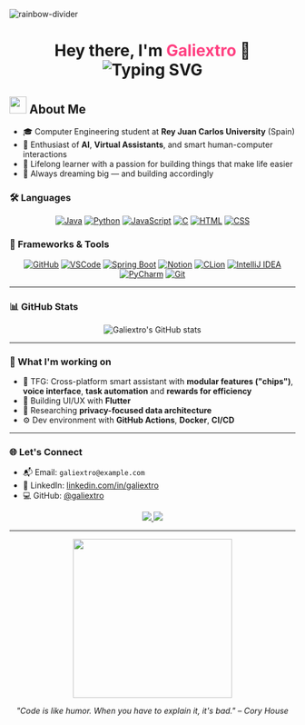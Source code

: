 ![rainbow-divider](https://capsule-render.vercel.app/api?type=waving&color=gradient&height=80&width=100%&section=header)
<h1 align="center">
  Hey there, I'm <span style="color:#ff4081;">Galiextro</span> 👋<br>
  <img src="https://readme-typing-svg.herokuapp.com?font=Fira+Code&size=24&pause=1000&color=36BCF7&center=true&vCenter=true&width=600&lines=Computer+Engineering+Student;AI+%2B+Virtual+Assistants+Enthusiast;Lifelong+Learner+%2B+Dream+Builder" alt="Typing SVG" />
</h1>


## <img src="https://github.com/7oSkaaa/7oSkaaa/raw/main/Images/about_me.gif" width="30px" style="margin-bottom: 2px;" /> About Me


- 🎓 Computer Engineering student at **Rey Juan Carlos University** (Spain)  
- 🤖 Enthusiast of **AI**, **Virtual Assistants**, and smart human-computer interactions  
- 🌱 Lifelong learner with a passion for building things that make life easier  
- 🚀 Always dreaming big — and building accordingly

### 🛠️ Languages

<div align="center">

[![Java](https://skillicons.dev/icons?i=java)](https://www.oracle.com/java/)
[![Python](https://skillicons.dev/icons?i=python)](https://www.python.org/)
[![JavaScript](https://skillicons.dev/icons?i=js)](https://developer.mozilla.org/en-US/docs/Web/JavaScript)
[![C](https://skillicons.dev/icons?i=c)](https://en.wikipedia.org/wiki/C_(programming_language))
[![HTML](https://skillicons.dev/icons?i=html)](https://developer.mozilla.org/en-US/docs/Web/HTML)
[![CSS](https://skillicons.dev/icons?i=css)](https://developer.mozilla.org/en-US/docs/Web/CSS)

</div>

### 🧩 Frameworks & Tools

<div align="center">

  [![GitHub](https://skillicons.dev/icons?i=github)](https://github.com/)
  [![VSCode](https://skillicons.dev/icons?i=vscode)](https://code.visualstudio.com/)
  [![Spring Boot](https://skillicons.dev/icons?i=spring)](https://spring.io/projects/spring-boot)
  [![Notion](https://skillicons.dev/icons?i=notion)](https://www.notion.so/)
  [![CLion](https://skillicons.dev/icons?i=clion)](https://www.jetbrains.com/clion/)
  [![IntelliJ IDEA](https://skillicons.dev/icons?i=idea)](https://www.jetbrains.com/idea/)
  [![PyCharm](https://skillicons.dev/icons?i=pycharm)](https://www.jetbrains.com/pycharm/)
  [![Git](https://skillicons.dev/icons?i=git)](https://git-scm.com/)

</div>


---

### 📊 GitHub Stats

<p align="center">
  <img src="https://github-readme-stats.vercel.app/api?username=galiextro&show_icons=true&theme=github_dark" alt="Galiextro's GitHub stats"/>
</p>

---

### 🔭 What I'm working on

- 🚧 TFG: Cross-platform smart assistant with **modular features ("chips")**, **voice interface**, **task automation** and **rewards for efficiency**
- 📱 Building UI/UX with **Flutter**
- 🔐 Researching **privacy-focused data architecture**
- ⚙️ Dev environment with **GitHub Actions**, **Docker**, **CI/CD**

---

### 🌐 Let's Connect

- 📬 Email: `galiextro@example.com`
- 🧠 LinkedIn: [linkedin.com/in/galiextro](https://linkedin.com/in/galiextro)
- 💻 GitHub: [@galiextro](https://github.com/galiextro)

<div align="center">
  <a href="https://www.java.com" target="_blank">
    <img src="https://img.shields.io/badge/Java-ED8B00?style=for-the-badge&logo=openjdk&logoColor=white" />
  </a>
  <a href="https://www.python.org" target="_blank">
    <img src="https://img.shields.io/badge/Python-3670A0?style=for-the-badge&logo=python&logoColor=yellow" />
  </a>
</div>

---

<p align="center">
  <img src="https://media.giphy.com/media/qgQUggAC3Pfv687qPC/giphy.gif" width="280" />
</p>

<p align="center">
  <em>"Code is like humor. When you have to explain it, it's bad." – Cory House</em>
</p>
